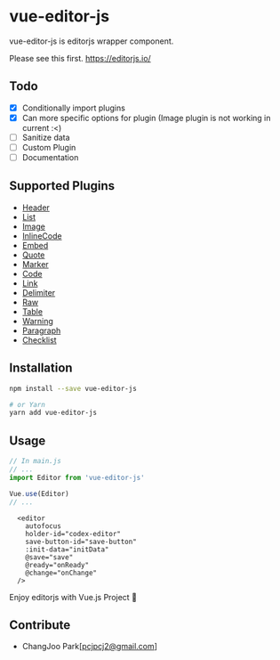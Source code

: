 # vue-editor-js

vue-editor-js is editorjs wrapper component.

Please see this first. https://editorjs.io/

## Todo

- [x] Conditionally import plugins
- [x] Can more specific options for plugin (Image plugin is not working in current :<)
- [ ] Sanitize data
- [ ] Custom Plugin
- [ ] Documentation

## Supported Plugins

- [Header](https://github.com/editor-js/header)
- [List](https://github.com/editor-js/list)
- [Image](https://github.com/editor-js/image)
- [InlineCode](https://github.com/editor-js/inline-code)
- [Embed](https://github.com/editor-js/embed)
- [Quote](https://github.com/editor-js/quote)
- [Marker](https://github.com/editor-js/marker)
- [Code](https://github.com/editor-js/code)
- [Link](https://github.com/editor-js/link)
- [Delimiter](https://github.com/editor-js/delimiter)
- [Raw](https://github.com/editor-js/raw)
- [Table](https://github.com/editor-js/table)
- [Warning](https://github.com/editor-js/warning)
- [Paragraph](https://github.com/editor-js/paragraph)
- [Checklist](https://github.com/editor-js/checklist)

## Installation

```bash
npm install --save vue-editor-js

# or Yarn
yarn add vue-editor-js
```

## Usage

```js
// In main.js
// ...
import Editor from 'vue-editor-js'

Vue.use(Editor)
// ...
```

```Vue
  <editor
    autofocus
    holder-id="codex-editor"
    save-button-id="save-button"
    :init-data="initData"
    @save="save"
    @ready="onReady"
    @change="onChange"
  />
```

Enjoy editorjs with Vue.js Project :tada:

## Contribute

- ChangJoo Park[pcjpcj2@gmail.com]